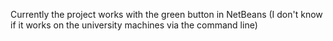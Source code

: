 Currently the project works with the green button in NetBeans (I don't know if it works on the university machines via the command line)